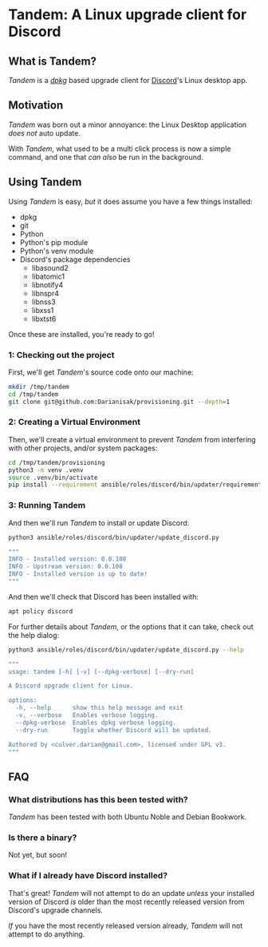 # Tandem: A Linux upgrade client for Discord
## What is Tandem?

*Tandem* is a *[dpkg]* based upgrade client for [Discord]'s Linux desktop app.

## Motivation

*Tandem* was born out a minor annoyance: the Linux Desktop application
*does not* auto update.

With *Tandem*, what used to be a multi click process is now a simple command,
and one that *can also* be run in the background.

## Using Tandem

Using *Tandem* is easy, *but* it does assume you have a few things installed:

* dpkg
* git
* Python
* Python's pip module
* Python's venv module
* Discord's package dependencies
  * libasound2
  * libatomic1
  * libnotify4
  * libnspr4
  * libnss3
  * libxss1
  * libxtst6

Once these are installed, you're ready to go!

### 1: Checking out the project

First, we'll get *Tandem*'s source code onto our machine:

``` bash
mkdir /tmp/tandem
cd /tmp/tandem
git clone git@github.com:Darianisak/provisioning.git --depth=1
```

### 2: Creating a Virtual Environment

Then, we'll create a virtual environment to prevent *Tandem* from interfering
with other projects, and/or system packages:

``` bash
cd /tmp/tandem/provisioning
python3 -m venv .venv
source .venv/bin/activate
pip install --requirement ansible/roles/discord/bin/updater/requirements.txt
```

### 3: Running Tandem

And then we'll run *Tandem* to install or update Discord:

``` bash
python3 ansible/roles/discord/bin/updater/update_discord.py

"""
INFO - Installed version: 0.0.108
INFO - Upstream version: 0.0.108
INFO - Installed version is up to date!
"""
```

And then we'll check that Discord has been installed with:

``` bash
apt policy discord
```

For further details about *Tandem*, or the options that it can take, check out
the help dialog:

``` bash
python3 ansible/roles/discord/bin/updater/update_discord.py --help

"""
usage: tandem [-h] [-v] [--dpkg-verbose] [--dry-run]

A Discord upgrade client for Linux.

options:
  -h, --help      show this help message and exit
  -v, --verbose   Enables verbose logging.
  --dpkg-verbose  Enables dpkg verbose logging.
  --dry-run       Toggle whether Discord will be updated.

Authored by <culver.darian@gmail.com>, licensed under GPL v3.
"""
```

## FAQ
### What distributions has this been tested with?

*Tandem* has been tested with both Ubuntu Noble and Debian Bookwork.

### Is there a binary?

Not yet, but soon!

### What if I already have Discord installed?

That's great! *Tandem* will not attempt to do an update *unless* your installed
version of Discord *is* older than the most recently released version from
Discord's upgrade channels.

*If* you have the most recently released version already, *Tandem* will not
attempt to do anything.

<!-- Links -->

[dpkg]: https://man7.org/linux/man-pages/man1/dpkg.1.html
[Discord]: https://discord.com/
